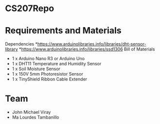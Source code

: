 # CS207Repo
Requirements and Materials
=========
Dependencies
*https://www.arduinolibraries.info/libraries/dht-sensor-library
*https://www.arduinolibraries.info/libraries/ssd1306
Bill of Materials
* 1 x Arduino Nano R3 or Arduino Uno
* 1 x DHT11 Temperature and Humidity Sensor
* 1 x Soil Moisture Sensor
* 1 x 150V 5mm Photoresistor Sensor
* 1 x TinyShield Ribbon Cable Extender

Team
========
* John Michael Viray
* Ma Lourdes Tambanillo
